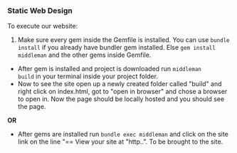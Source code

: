 
### Static Web Design

To execute our website: 
1. Make sure every gem inside the Gemfile is installed. You can use <code>bundle install</code> if 
you already have bundler gem installed. Else <code>gem install middleman</code> and the other gems inside Gemfile.
* After gem is installed and project is downloaded run <code>middleman build</code> in your terminal inside your project folder.
* Now to see the site open up a newly created folder called "build" and right click on index.html, got to "open in browser" and chose
a browser to open in. Now the page should be locally hosted and you should see the page.
 
__OR__
* After gems are installed run <code>bundle exec middleman</code>
and click on the site link on the line "== View your site at "http..". To be brought to the site.

